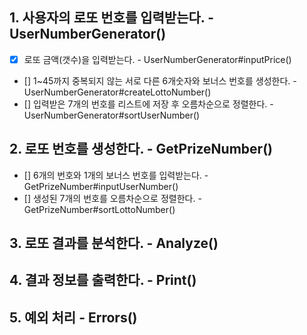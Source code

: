 ## 1. 사용자의 로또 번호를 입력받는다.  - UserNumberGenerator()
- [x] 로또 금액(갯수)을 입력받는다.  - UserNumberGenerator#inputPrice()
- [] 1~45까지 중복되지 않는 서로 다른 6개숫자와 보너스 번호를 생성한다.  - UserNumberGenerator#createLottoNumber()
- [] 입력받은 7개의 번호를 리스트에 저장 후 오름차순으로 정렬한다.  -UserNumberGenerator#sortUserNumber()

## 2. 로또 번호를 생성한다.  - GetPrizeNumber()
- [] 6개의 번호와 1개의 보너스 번호를 입력받는다.  -GetPrizeNumber#inputUserNumber()
- [] 생성된 7개의 번호를 오름차순으로 정렬한다.  - GetPrizeNumber#sortLottoNumber()

## 3. 로또 결과를 분석한다.  - Analyze()

## 4. 결과 정보를 출력한다.  - Print()

## 5. 예외 처리  - Errors()
